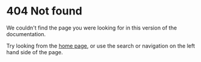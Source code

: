 # 404 Not found

We couldn't find the page you were looking for in this version of the documentation.

Try looking from the [home page](index.md), or use the search or navigation on the left hand side of the page.
